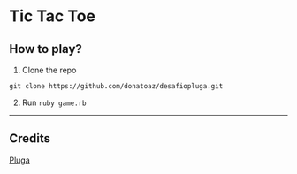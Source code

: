 # Tic Tac Toe

## How to play?

1. Clone the repo

```
git clone https://github.com/donatoaz/desafiopluga.git
```

2. Run `ruby game.rb`

---

## Credits

[Pluga](www.pluga.co)
